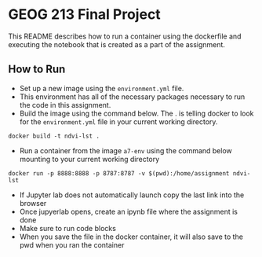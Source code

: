 # GEOG 213 Final Project
This README describes how to run a container using the dockerfile and executing the notebook that is created as a part of the assignment.

## How to Run
- Set up a new image using the `environment.yml` file.
- This environment has all of the necessary packages necessary to run the code in this assignment.
- Build the image using the command below.  The . is telling docker to look for the `environment.yml` file in your current working directory. 
```
docker build -t ndvi-lst .
```
- Run a container from the image `a7-env` using the command below mounting to your current working directory
```
docker run -p 8888:8888 -p 8787:8787 -v $(pwd):/home/assignment ndvi-lst
```
- If Jupyter lab does not automatically launch copy the last link into the browser
- Once jupyerlab opens, create an ipynb file where the assignment is done
- Make sure to run code blocks
- When you save the file in the docker container, it will also save to the pwd when you ran the container 
